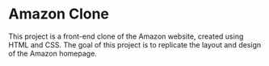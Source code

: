 # Amazon Clone 

This project is a front-end clone of the Amazon website, created using HTML and CSS.
The goal of this project is to replicate the layout and design of the Amazon homepage.